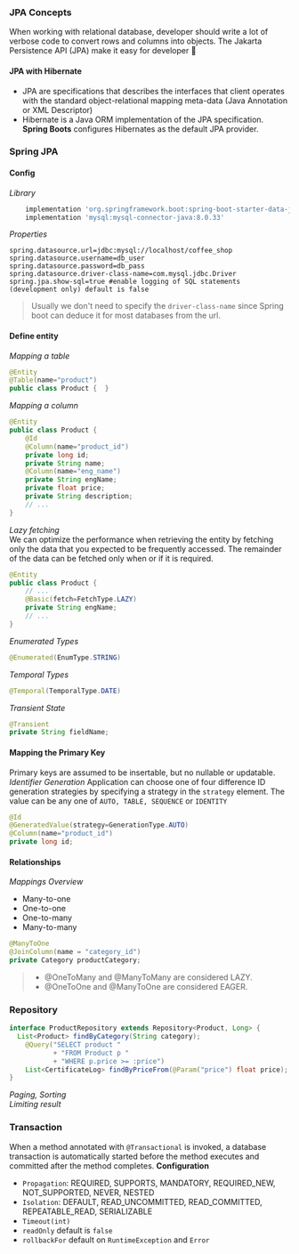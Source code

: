 ### JPA Concepts
When working with relational database, developer should write a lot of verbose code to convert rows and columns into objects. The Jakarta Persistence API (JPA) make it easy for developer :star_struck:

#### JPA with Hibernate
- JPA are specifications that describes the interfaces that client operates with the standard object-relational mapping meta-data (Java Annotation or XML Descriptor)
- Hibernate is a Java ORM implementation of the JPA specification.  
**Spring Boots** configures Hibernates as the default JPA provider.

### Spring JPA
#### Config
_Library_
```groovy
    implementation 'org.springframework.boot:spring-boot-starter-data-jpa'
    implementation 'mysql:mysql-connector-java:8.0.33'
```
_Properties_
```properties
spring.datasource.url=jdbc:mysql://localhost/coffee_shop
spring.datasource.username=db_user
spring.datasource.password=db_pass
spring.datasource.driver-class-name=com.mysql.jdbc.Driver
spring.jpa.show-sql=true #enable logging of SQL statements (development only) default is false
```
> Usually we don't need to specify the `driver-class-name` since Spring boot can deduce it for most databases from the url.
#### Define entity
_Mapping a table_
```java
@Entity
@Table(name="product")
public class Product {  }
```
_Mapping a column_
```java
@Entity
public class Product {
    @Id
    @Column(name="product_id")
    private long id;
    private String name;
    @Column(name="eng_name")
    private String engName;
    private float price;
    private String description;
    // ...
}
```
_Lazy fetching_  
We can optimize the performance when retrieving the entity by fetching only the data that you expected to be frequently accessed. The remainder of the data can be fetched only when or if it is required.
```java
@Entity
public class Product {
    // ... 
    @Basic(fetch=FetchType.LAZY)
    private String engName;
    // ...
}
```
_Enumerated Types_
```java
@Enumerated(EnumType.STRING)
```
_Temporal Types_
```java
@Temporal(TemporalType.DATE)
```
_Transient State_

```java
@Transient
private String fieldName;
```
#### Mapping the Primary Key
Primary keys are assumed to be insertable, but no nullable or updatable.
_Identifier Generation_
Application can choose one of four difference ID generation strategies by specifying a strategy in the `strategy` element. The value can be any one of `AUTO, TABLE, SEQUENCE` or `IDENTITY`
```java
@Id 
@GeneratedValue(strategy=GenerationType.AUTO)
@Column(name="product_id")
private long id;
```
#### Relationships
_Mappings Overview_
- Many-to-one
- One-to-one
- One-to-many
- Many-to-many
```java
@ManyToOne
@JoinColumn(name = "category_id")
private Category productCategory;
```
> - @OneToMany and @ManyToMany are considered LAZY.
> - @OneToOne and @ManyToOne are considered EAGER.
### Repository
```java
interface ProductRepository extends Repository<Product, Long> {
  List<Product> findByCategory(String category);
    @Query("SELECT product "
           + "FROM Product p "
           + "WHERE p.price >= :price")
    List<CertificateLog> findByPriceFrom(@Param("price") float price);
}
```
_Paging, Sorting_  
_Limiting result_  
### Transaction  
When a method annotated with `@Transactional` is invoked, a database transaction is automatically started before the method executes and committed after the method completes.
**Configuration**
- `Propagation`: REQUIRED, SUPPORTS, MANDATORY, REQUIRED_NEW, NOT_SUPPORTED, NEVER, NESTED
- `Isolation`: DEFAULT, READ_UNCOMMITTED, READ_COMMITTED, REPEATABLE_READ, SERIALIZABLE
- `Timeout(int)`
- `readOnly` default is `false`
- `rollbackFor` default on `RuntimeException` and `Error`